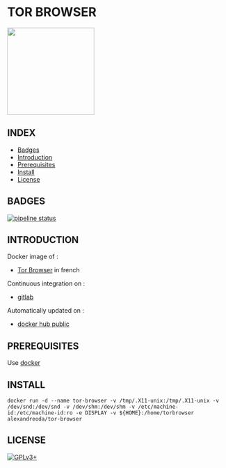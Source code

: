 # TOR BROWSER

<img src="https://img.generation-nt.com/tor-browser_0096006401660498.png" width="200" height="200"/>


## INDEX

- [Badges](#BADGES)
- [Introduction](#INTRODUCTION)
- [Prerequisites](#PREREQUISITESITES)
- [Install](#INSTALL)
- [License](#LICENSE)


## BADGES

[![pipeline status](https://gitlab.com/oda-alexandre/tor-browser/badges/master/pipeline.svg)](https://gitlab.com/oda-alexandre/tor-browser/commits/master)


## INTRODUCTION

Docker image of :

- [Tor Browser](https://www.torproject.org/projects/torbrowser.html.en) in french

Continuous integration on :

- [gitlab](https://gitlab.com/oda-alexandre/tor-browser/pipelines)

Automatically updated on :

- [docker hub public](https://hub.docker.com/r/alexandreoda/tor-browser/)


## PREREQUISITES

Use [docker](https://www.docker.com)


## INSTALL

```
docker run -d --name tor-browser -v /tmp/.X11-unix:/tmp/.X11-unix -v /dev/snd:/dev/snd -v /dev/shm:/dev/shm -v /etc/machine-id:/etc/machine-id:ro -e DISPLAY -v ${HOME}:/home/torbrowser alexandreoda/tor-browser
```


## LICENSE

[![GPLv3+](http://gplv3.fsf.org/gplv3-127x51.png)](https://gitlab.com/oda-alexandre/tor-browser/blob/master/LICENSE)
